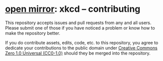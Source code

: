 <!-- SPDX-License-Identifier: CC0-1.0 -->
# [open mirror](https://github.com/openmirrors/): xkcd – contributing

This repository accepts issues and pull requests from any and all users. Please submit one of those if you have noticed a problem or know how to make the repository better.

If you do contribute assets, edits, code, etc. to this repository, you agree to dedicate your contributions to the public domain under [Creative Commons Zero 1.0 Universal (CC0-1.0)](https://creativecommons.org/publicdomain/zero/1.0/) should they be merged into the repository.
